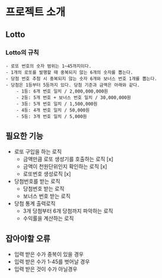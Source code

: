 # 프로젝트 소개

##  Lotto 

### Lotto의 규칙

```
- 로또 번호의 숫자 범위는 1~45까지이다.
- 1개의 로또를 발행할 때 중복되지 않는 6개의 숫자를 뽑는다.
- 당첨 번호 추첨 시 중복되지 않는 숫자 6개와 보너스 번호 1개를 뽑는다.
- 당첨은 1등부터 5등까지 있다. 당첨 기준과 금액은 아래와 같다.
    - 1등: 6개 번호 일치 / 2,000,000,000원
    - 2등: 5개 번호 + 보너스 번호 일치 / 30,000,000원
    - 3등: 5개 번호 일치 / 1,500,000원
    - 4등: 4개 번호 일치 / 50,000원
    - 5등: 3개 번호 일치 / 5,000원
```


## 필요한 기능

- 로또 구입을 하는 로직
  - 금액만큼 로또 생성기를 호출하는 로직 [x]
  - 금액이 천원단위인지 확인하는 로직 [x]
  - 로또번호 생성로직 [x]
- 당첨번호를 받는 로직
  - 당첨번호 받는 로직
  - 보너스 번호 받는 로직
- 당첨 통계 출력로직
  - 3개 당첨부터 6개 당첨까지 파악하는 로직
  - 수익률을 계산하는 로직

## 잡아야할 오류
- 입력 받은 수가 중복이 있을 경우
- 입력 받은 수가 1-45를 벗어날 경우
- 입력 받은 것이 수가 아닐경우

